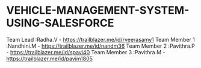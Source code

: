 # VEHICLE-MANAGEMENT-SYSTEM-USING-SALESFORCE
Team Lead     :Radha.V     - https://trailblazer.me/id/rveerasamy1
Team Member 1 :Nandhini.M  - https://trailblazer.me/id/nandm36
Team Member 2 :Pavithra.P  - https://trailblazer.me/id/spavi40
Team Member 3 :Pavithra.M  - https://trailblazer.me/id/pavim1805

